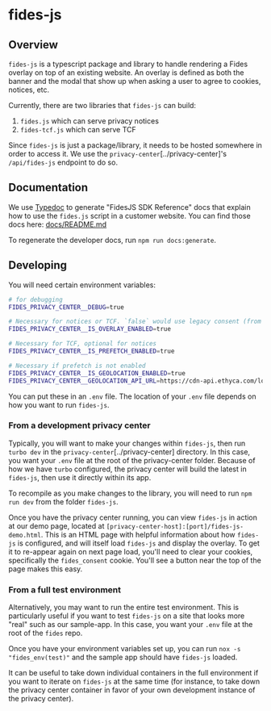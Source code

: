 # fides-js

## Overview

`fides-js` is a typescript package and library to handle rendering a Fides overlay on top of an existing website. An overlay is defined as both the banner and the modal that show up when asking a user to agree to cookies, notices, etc.

Currently, there are two libraries that `fides-js` can build:

1. `fides.js` which can serve privacy notices
2. `fides-tcf.js` which can serve TCF

Since `fides-js` is just a package/library, it needs to be hosted somewhere in order to access it. We use the `privacy-center`[../privacy-center]'s `/api/fides-js` endpoint to do so.

## Documentation

We use [Typedoc](https://typedoc.org/) to generate "FidesJS SDK Reference" docs that explain how to use the `fides.js` script in a customer website. You can find those docs here: [docs/README.md](./docs/README.md)

To regenerate the developer docs, run `npm run docs:generate`.

## Developing

You will need certain environment variables:

```sh
# for debugging
FIDES_PRIVACY_CENTER__DEBUG=true

# Necessary for notices or TCF. `false` would use legacy consent (from config.json)
FIDES_PRIVACY_CENTER__IS_OVERLAY_ENABLED=true

# Necessary for TCF, optional for notices
FIDES_PRIVACY_CENTER__IS_PREFETCH_ENABLED=true

# Necessary if prefetch is not enabled
FIDES_PRIVACY_CENTER__IS_GEOLOCATION_ENABLED=true
FIDES_PRIVACY_CENTER__GEOLOCATION_API_URL=https://cdn-api.ethyca.com/location
```

You can put these in an `.env` file. The location of your `.env` file depends on how you want to run `fides-js`.

### From a development privacy center

Typically, you will want to make your changes within `fides-js`, then run `turbo dev` in the `privacy-center`[../privacy-center] directory. In this case, you want your `.env` file at the root of the privacy-center folder. Because of how we have `turbo` configured, the privacy center will build the latest in `fides-js`, then use it directly within its app.

To recompile as you make changes to the library, you will need to run `npm run dev` from the folder `fides-js`.

Once you have the privacy center running, you can view `fides-js` in action at our demo page, located at `[privacy-center-host]:[port]/fides-js-demo.html`. This is an HTML page with helpful information about how `fides-js` is configured, and will itself load `fides-js` and display the overlay. To get it to re-appear again on next page load, you'll need to clear your cookies, specifically the `fides_consent` cookie. You'll see a button near the top of the page makes this easy.

### From a full test environment

Alternatively, you may want to run the entire test environment. This is particularly useful if you want to test `fides-js` on a site that looks more "real" such as our sample-app. In this case, you want your `.env` file at the root of the `fides` repo.

Once you have your environment variables set up, you can run `nox -s "fides_env(test)"` and the sample app should have `fides-js` loaded.

It can be useful to take down individual containers in the full environment if you want to iterate on `fides-js` at the same time (for instance, to take down the privacy center container in favor of your own development instance of the privacy center).
